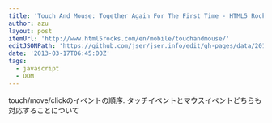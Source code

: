 ```yaml
---
title: 'Touch And Mouse: Together Again For The First Time - HTML5 Rocks'
author: azu
layout: post
itemUrl: 'http://www.html5rocks.com/en/mobile/touchandmouse/'
editJSONPath: 'https://github.com/jser/jser.info/edit/gh-pages/data/2013/03/index.json'
date: '2013-03-17T06:45:00Z'
tags:
  - javascript
  - DOM
---
```

touch/move/clickのイベントの順序.
タッチイベントとマウスイベントどちらも対応することについて
